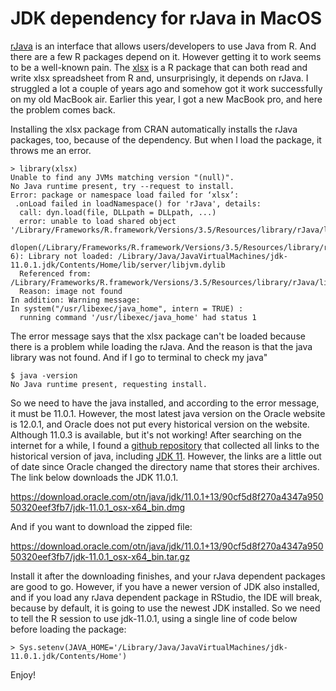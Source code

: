 # JDK dependency for rJava in MacOS

[rJava](https://github.com/s-u/rJava) is an interface that allows users/developers to use Java from R. And there are a few R packages depend on it. However getting it to work seems to be a well-known pain. The [xlsx](https://github.com/colearendt/xlsx) is a R package that can both read and write xlsx spreadsheet from R and, unsurprisingly, it depends on rJava. I struggled a lot a couple of years ago and somehow got it work successfully on my old MacBook air. Earlier this year, I got a new MacBook pro, and here the problem comes back.

Installing the xlsx package from CRAN automatically installs the rJava packages, too, because of the dependency. But when I load the package, it throws me an error.

```
> library(xlsx)
Unable to find any JVMs matching version "(null)".
No Java runtime present, try --request to install.
Error: package or namespace load failed for ‘xlsx’:
 .onLoad failed in loadNamespace() for 'rJava', details:
  call: dyn.load(file, DLLpath = DLLpath, ...)
  error: unable to load shared object '/Library/Frameworks/R.framework/Versions/3.5/Resources/library/rJava/libs/rJava.so':
  dlopen(/Library/Frameworks/R.framework/Versions/3.5/Resources/library/rJava/libs/rJava.so, 6): Library not loaded: /Library/Java/JavaVirtualMachines/jdk-11.0.1.jdk/Contents/Home/lib/server/libjvm.dylib
  Referenced from: /Library/Frameworks/R.framework/Versions/3.5/Resources/library/rJava/libs/rJava.so
  Reason: image not found
In addition: Warning message:
In system("/usr/libexec/java_home", intern = TRUE) :
  running command '/usr/libexec/java_home' had status 1
```

The error message says that the xlsx package can't be loaded because there is a problem while loading the rJava. And the reason is that the java library was not found. And if I go to terminal to check my java"

```
$ java -version
No Java runtime present, requesting install.
```

So we need to have the java installed, and according to the error message, it must be 11.0.1. However, the most latest java version on the Oracle website is 12.0.1, and Oracle does not put every historical version on the website. Although 11.0.3 is available, but it's not working! After searching on the internet for a while, I found a [github repository](https://github.com/ZachCheung/oracle-java-downloads) that collected all links to the historical version of java, including [JDK 11](https://github.com/ZachCheung/oracle-java-downloads/blob/master/archive/jdk-11.md). However, the links are a little out of date since Oracle changed the directory name that stores their archives. The link below downloads the JDK 11.0.1.

https://download.oracle.com/otn/java/jdk/11.0.1+13/90cf5d8f270a4347a95050320eef3fb7/jdk-11.0.1_osx-x64_bin.dmg

And if you want to download the zipped file:

https://download.oracle.com/otn/java/jdk/11.0.1+13/90cf5d8f270a4347a95050320eef3fb7/jdk-11.0.1_osx-x64_bin.tar.gz

Install it after the downloading finishes, and your rJava dependent packages are good to go. However, if you have a newer version of JDK also installed, and if you load any rJava dependent package in RStudio, the IDE will break, because by default, it is going to use the newest JDK installed. So we need to tell the R session to use jdk-11.0.1, using a single line of code below before loading the package:

```
> Sys.setenv(JAVA_HOME='/Library/Java/JavaVirtualMachines/jdk-11.0.1.jdk/Contents/Home')
```

Enjoy!

